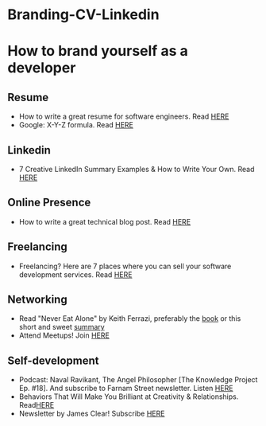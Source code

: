 # Branding-CV-Linkedin
<h1>How to brand yourself as a developer</h1>

<h2>Resume</h2>
<ul>
  <li>How to write a great resume for software engineers. Read <a href="https://www.evernote.com/shard/s386/u/0/sh/848d8cf7-04d6-4a05-b668-74278cc1aa64/08cd3c27de18785132d72f5d7649196b">HERE</a></li>
    <li>Google: X-Y-Z formula. Read <a href="https://www.evernote.com/shard/s386/u/0/sh/058ef2bd-a269-46a8-940e-2435eedd7ffb/412e59a6d4d8638aeb46d959aa960ce8">HERE</a></li>
</ul>

<h2>Linkedin</h2> 
<ul>
  <li>7 Creative LinkedIn Summary Examples & How to Write Your Own. Read <a href="https://www.evernote.com/shard/s386/u/0/sh/84fce6c8-9933-46cc-a043-a337a560f787/99d5e34af2fd1588f52b346fbf342b29">HERE</a></li>
</ul>

<h2>Online Presence</h2>
<ul>
    <li>How to write a great technical blog post. Read <a href="https://www.evernote.com/shard/s386/u/0/sh/cfcc061c-e489-4a80-a5b9-e828f04950e1/5a09d5d94d3a1acbd5e3faf395205469">HERE</a></li>
</ul>

<h2>Freelancing</h2>
<ul>
  <li>Freelancing? Here are 7 places where you can sell your software development services. Read  <a href="https://www.evernote.com/shard/s386/u/0/sh/5860e16c-302e-4289-b797-f1b5fa217341/98368bf3dfadffb58a6895078e4d9e14">HERE</a></li>
</ul>

<h2>Networking</h2>
<ul>
  <li>Read "Never Eat Alone" by Keith Ferrazi, preferably the <a href="https://www.amazon.com/Never-Eat-Alone-Expanded-Updated/dp/0385346654">book</a> or this short and sweet <a href="https://www.evernote.com/shard/s386/u/0/sh/2da729dd-2637-4ca0-a29e-3f9dceac8678/39faa412ab4cbe5efabec22e1aeee14a"> summary</a></li>
  <li>Attend Meetups! Join <a href="https://www.evernote.com/shard/s386/sh/ddf03cc5-2838-46eb-91a4-3d18745c7dff/0abd564f940780f0934eed863c061dfc">HERE</a></li>
</ul>

<h2>Self-development</h2>
<ul>
  <li> Podcast: Naval Ravikant, The Angel Philosopher [The Knowledge Project Ep. #18]. And subscribe to Farnam Street newsletter. Listen <a href="https://fs.blog/naval-ravikant/">HERE </a></li>
    <li>Behaviors That Will Make You Brilliant at Creativity & Relationships. Read<a href="https://www.evernote.com/shard/s386/u/0/sh/49c423be-c46b-4a32-9ecf-cc42f9a50fe8/2d63dfacff02c78efbc35d2cca569dd4">HERE</a></li>
  <li>Newsletter by James Clear! Subscribe <a href="https://jamesclear.com/3-2-1">HERE</a></li>
</ul>
